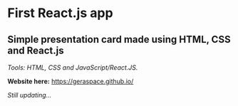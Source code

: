 # First React.js app

## Simple presentation card made using HTML, CSS and React.js

_Tools: HTML, CSS and JavaScript/React.JS._

**Website here:** https://geraspace.github.io/

_Still updating..._
